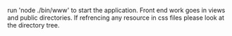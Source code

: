 run 'node ./bin/www' to start the application. Front end work goes in views and public directories. If refrencing any resource in css files please look at the directory tree.
